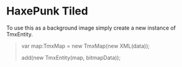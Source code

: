 HaxePunk Tiled
==============

To use this as a background image simply create a new instance of TmxEntity.

> var map:TmxMap = new TmxMap(new XML(data));
>
> add(new TmxEntity(map, bitmapData));